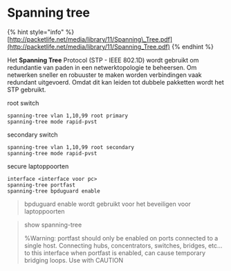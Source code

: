 # Spanning tree

{% hint style="info" %}
[http://packetlife.net/media/library/11/Spanning\_Tree.pdf](http://packetlife.net/media/library/11/Spanning_Tree.pdf)
{% endhint %}

Het **Spanning Tree** Protocol \(STP - IEEE 802.1D\) wordt gebruikt om redundantie van paden in een netwerktopologie te beheersen. Om netwerken sneller en robuuster te maken worden verbindingen vaak redundant uitgevoerd. Omdat dit kan leiden tot dubbele pakketten wordt het STP gebruikt.

root switch

```text
spanning-tree vlan 1,10,99 root primary
spanning-tree mode rapid-pvst
```

secondary switch

```text
spanning-tree vlan 1,10,99 root secondary
spanning-tree mode rapid-pvst
```

secure laptoppoorten

```text
interface <interface voor pc>
spanning-tree portfast
spanning-tree bpduguard enable
```

> bpduguard enable wordt gebruikt voor het beveiligen voor laptoppoorten

> show spanning-tree
>
> %Warning: portfast should only be enabled on ports connected to a single host. Connecting hubs, concentrators, switches, bridges, etc... to this interface when portfast is enabled, can cause temporary bridging loops. Use with CAUTION



## 

